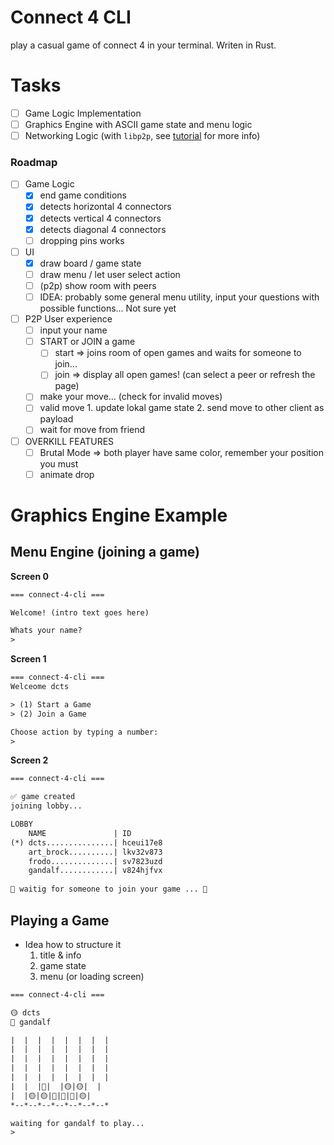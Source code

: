 # Connect 4 CLI

play a casual game of connect 4 in your terminal. Writen in Rust.

# Tasks
- [ ] Game Logic Implementation
- [ ] Graphics Engine with ASCII game state and menu logic
- [ ] Networking Logic (with `libp2p`, see [tutorial](https://blog.logrocket.com/libp2p-tutorial-build-a-peer-to-peer-app-in-rust) for more info)

### Roadmap
- [ ] Game Logic
  - [x] end game conditions
  - [x] detects horizontal 4 connectors
  - [x] detects vertical 4 connectors
  - [x] detects diagonal 4 connectors
  - [ ] dropping pins works
- [ ] UI
  - [x] draw board / game state
  - [ ] draw menu / let user select action
  - [ ] (p2p) show room with peers
  - [ ] IDEA: probably some general menu utility, input your questions with possible functions... Not sure yet
- [ ] P2P User experience
  - [ ] input your name
  - [ ] START or JOIN a game
    - [ ] start => joins room of open games and waits for someone to join...
    - [ ] join  => display all open games! (can select a peer or refresh the page)
  - [ ] make your move... (check for invalid moves)
  - [ ] valid move 
        1. update lokal game state
        2. send move to other client as payload
  - [ ] wait for move from friend
- [ ] OVERKILL FEATURES 
  - [ ] Brutal Mode => both player have same color, remember your position you must
  - [ ] animate drop

# Graphics Engine Example
## Menu Engine (joining a game)
**Screen 0**
```txt
=== connect-4-cli ===

Welcome! (intro text goes here)

Whats your name?
>
```

**Screen 1**
```txt
=== connect-4-cli ===
Welceome dcts

> (1) Start a Game
> (2) Join a Game

Choose action by typing a number:
>
```

**Screen 2**
```txt
=== connect-4-cli ===

✅ game created
joining lobby...

LOBBY
    NAME               | ID
(*) dcts...............| hceui17e8
    art_brock..........| lkv32v873
    frodo..............| sv7823uzd
    gandalf............| v824hjfvx
        
👀 waitig for someone to join your game ... 👀
```

## Playing a Game
- Idea how to structure it
  1. title & info
  2. game state
  3. menu (or loading screen)

```txt
=== connect-4-cli ===

🟡 dcts 
🔴 gandalf 

|  |  |  |  |  |  |  |
|  |  |  |  |  |  |  |
|  |  |  |  |  |  |  |
|  |  |  |  |  |  |  |
|  |  |  |  |  |  |  |
|  |  |🔴|  |🟡|🟡|  |
|  |🟡|🟡|🔴|🔴|🔴|🟡|
*--*--*--*--*--*--*--*

waiting for gandalf to play...
>
```
